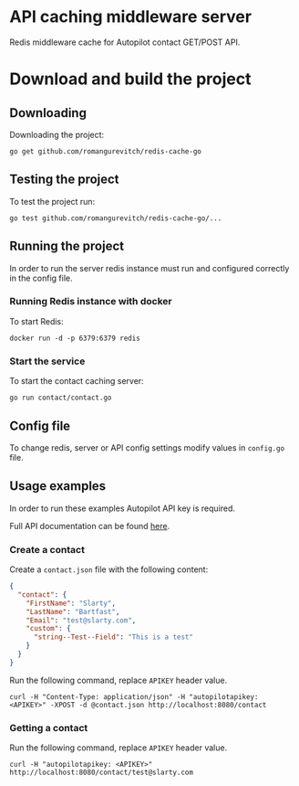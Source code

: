 # API caching middleware server
Redis middleware cache for Autopilot contact GET/POST API. 

# Download and build the project  

## Downloading 
Downloading the project:

`go get github.com/romangurevitch/redis-cache-go`

## Testing the project
To test the project run:

`go test github.com/romangurevitch/redis-cache-go/...`

## Running the project
In order to run the server redis instance must run and configured correctly in the config file. 

### Running Redis instance with docker
To start Redis: 

`docker run -d -p 6379:6379 redis`

### Start the service
To start the contact caching server: 

`go run contact/contact.go`

## Config file 
To change redis, server or API config settings modify values in `config.go` file.  

## Usage examples
In order to run these examples Autopilot API key is required. 

Full API documentation can be found [here](https://autopilot.docs.apiary.io/).

### Create a contact
Create a `contact.json` file with the following content: 

```json
{
  "contact": {
    "FirstName": "Slarty",
    "LastName": "Bartfast",
    "Email": "test@slarty.com",
    "custom": {
      "string--Test--Field": "This is a test"
    }
  }
}
```

Run the following command, replace `APIKEY` header value.  

```shell script
curl -H "Content-Type: application/json" -H "autopilotapikey: <APIKEY>" -XPOST -d @contact.json http://localhost:8080/contact
```

### Getting a contact
Run the following command, replace `APIKEY` header value.  

```shell script
curl -H "autopilotapikey: <APIKEY>" http://localhost:8080/contact/test@slarty.com
```